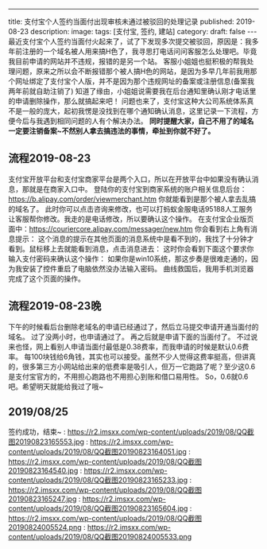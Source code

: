 ﻿---
title: 支付宝个人签约当面付出现审核未通过被驳回的处理记录
published: 2019-08-23
description: 
image: 
tags: [支付宝, 签约, 建站]
category: 
draft: false
---最近支付宝个人签约当面付火起来了，试了下发现多次提交被驳回，原因是：我多年前注册的一个域名被人用来搞H色了，我寻思打电话问问客服怎么处理吧。毕竟我目前申请的网站并不违规，报错的是另一个站。
客服小姐姐也挺积极的帮我处理问题，原来之所以会不断报错那个被人搞H色的网站，是因为多早几年前我用那个网址绑定了支付宝个人版，并不是因为那个违规网址的备案或注册信息(备案我两年前就自助注销了)
知道了缘由，小姐姐说需要我在后台通知里确认刚才电话里的申请删除操作，那么就搞起来吧！
问题也来了，支付宝这种大公司系统体系真不是一般的庞大，起初我愣是没找到在哪个通知确认消息，这里记录一下流程，方便今后与我遇到相同问题的人有个解决办法。
<strong>同时提醒大家，自己不用了的域名一定要注销备案~不然别人拿去搞违法的事情，牵扯到你就不好了。</strong>
## **流程2019-08-23**
支付宝开放平台和支付宝商家平台是两个入口，所以在开放平台中如果没有确认消息，那就是在商家入口中。
登陆你的支付宝到商家系统的账户相关信息后台：<a rel="nofollow" href="https://b.alipay.com/order/viewmerchant.htm">https://b.alipay.com/order/viewmerchant.htm</a> 你就能看到是那个被人拿去乱搞的域名了。
此时你可以点击咨询来修改，也可以打蚂蚁金服电话95188人工服务让客服帮你修改。我走的是电话修改，所以要确认这个操作。
在支付宝企业版页面中：<a rel="nofollow" href="https://couriercore.alipay.com/messager/new.htm">https://couriercore.alipay.com/messager/new.htm</a> 你会看到右上角有消息提示：
这个消息的提示在其他页面的消息系统中是看不到的，我找了十分钟才看到。鼠标移上去就能看到消息，点击消息进去：
这时你会看到下面这个要求你输入支付密码来确认这个操作：
如果你是win10系统，那这步奏是很难走通的，因为我安装了控件重启了电脑依然没办法输入密码。
曲线救国后，我用手机浏览器完成了这个页面的操作。
## **流程2019-08-23晚**
下午的时候看后台删除老域名的申请已经通过了，然后立马提交申请开通当面付的域名。
过了没两小时，也申请通过了。
再之后就是申请下面的当面付了。
不过说来也怪，网上看别人申请当面付最低是0.38费率，而我申请的时候是默认0.6费率。
每100块钱给6角钱，其实也可以接受。虽然不少人觉得这费率挺高，但讲真的，很多第三方小网站给出来的低费率是吸引人，但万一它跑路了呢？至少这0.6是支付宝官方的，不用担心跑路也不用担心到账和借口易用性。
So，0.6就0.6吧。希望明天就能给我过了哦~
## **2019/08/25**
签约成功，结束~
: https://r2.imsxx.com/wp-content/uploads/2019/08/QQ截图20190823165553.jpg
: https://r2.imsxx.com/wp-content/uploads/2019/08/QQ截图20190823164051.jpg
: https://r2.imsxx.com/wp-content/uploads/2019/08/QQ截图20190823164540.jpg
: https://r2.imsxx.com/wp-content/uploads/2019/08/QQ截图20190823165233.jpg
: https://r2.imsxx.com/wp-content/uploads/2019/08/QQ截图20190823165247.jpg
: https://r2.imsxx.com/wp-content/uploads/2019/08/QQ截图20190823165604.jpg
: https://r2.imsxx.com/wp-content/uploads/2019/08/QQ截图20190824005524.png
: https://r2.imsxx.com/wp-content/uploads/2019/08/QQ截图20190824005533.png
